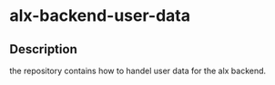 # alx-backend-user-data

## Description
the repository contains how to handel user data for the alx backend.
